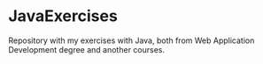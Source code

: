 # JavaExercises
Repository with my exercises with Java, both from Web Application Development degree and another courses.
